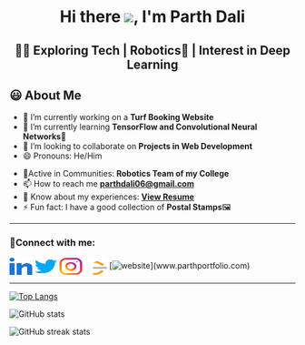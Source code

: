<h1 align="center">Hi there <img src="https://github.com/TheDudeThatCode/TheDudeThatCode/blob/master/Assets/Hi.gif" width="29px">, I'm Parth Dali</h1>
<h2 align="center">👨‍💻 Exploring Tech | Robotics🤖 | Interest in Deep Learning</h2>
<!-- <img width="35%" align="right" alt="Github" src="https://user-images.githubusercontent.com/48678280/88862734-4903af80-d201-11ea-968b-9c939d88a37c.gif"/> -->

## 😃 About Me
- 🔭 I’m currently working on a **Turf Booking Website** 
- 🌱 I’m currently learning **TensorFlow and Convolutional Neural Networks**📸
- 👯 I’m looking to collaborate on **Projects in Web Development**
- 😄 Pronouns: He/Him
<!-- - 👨‍💻 All of my projects are available at [awsaw22.com](awsaw22.com) -->
- 🙌Active in Communities: **Robotics Team of my College**
- 📫 How to reach me **parthdali06@gmail.com**
- 📄 Know about my experiences: **<a target="blank" href="https://github.com/parthd06/parthd06/blob/main/Assets/Resume/MyResume.pdf">View Resume</a>**
- ⚡ Fun fact: I have a good collection of **Postal Stamps**🖼
<hr \>


<!-- ## Checkout my Portfolio <a href="">here</a> -->

<h3 align="left">🤗Connect with me:</h3>
<p align="left">
<a href="https://www.linkedin.com/in/parth-dali-099a68182/" target="blank"><img align="center" src="https://github.com/parthd06/parthd06/blob/main/Assets/Social_Icons/linked-in-alt.svg" alt="parth-dali" height="30" width="40" /></a>
<a href="https://twitter.com/dparthd06" target="blank"><img align="center" src="https://github.com/parthd06/parthd06/blob/main/Assets/Social_Icons/twitter.svg" alt="dparthd06" height="30" width="40" /></a>
<a href="https://instagram.com/parth_d_06" target="blank"><img align="center" src="https://github.com/parthd06/parthd06/blob/main/Assets/Social_Icons/instagram.svg" alt="parth_d_06" height="30" width="40" /></a>
<a href="https://www.leetcode.com/parthd06" target="blank"><img align="center" src="https://github.com/parthd06/parthd06/blob/main/Assets/Social_Icons/leet-code.svg" alt="parthd06" height="30" width="40" /></a>
[<img src='https://cdn.jsdelivr.net/npm/simple-icons@3.0.1/icons/icloud.svg' alt='website' height='40'>](www.parthportfolio.com)  
</p>
<hr \>

[![Top Langs](https://github-readme-stats.vercel.app/api/top-langs/?username=parthd06)](https://github.com/anuraghazra/github-readme-stats)

![GitHub stats](https://github-readme-stats.vercel.app/api?username=parthd06&show_icons=true)  

![GitHub streak stats](https://github-readme-streak-stats.herokuapp.com/?user=parthd06)  


